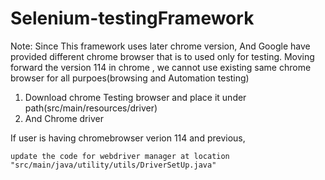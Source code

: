 # Selenium-testingFramework
Note: Since This framework uses later chrome version, And Google have provided different chrome browser that is to used only for testing. Moving forward the version 114 in chrome , we cannot use existing same chrome browser for all purpoes(browsing and Automation testing)  
1. Download chrome Testing browser and place it under path(src/main/resources/driver)
2. And Chrome driver 


If user is having chromebrowser verion 114 and previous, 

    update the code for webdriver manager at location "src/main/java/utility/utils/DriverSetUp.java"